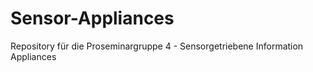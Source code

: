 # Sensor-Appliances
Repository für die Proseminargruppe 4 - Sensorgetriebene Information Appliances
